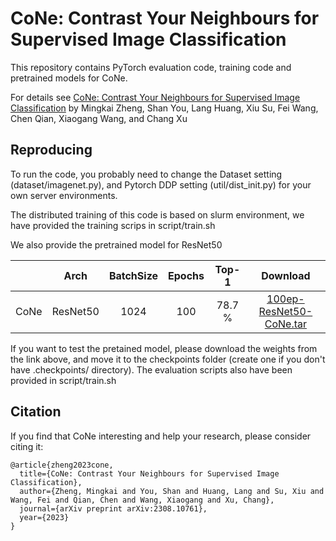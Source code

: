 # CoNe: Contrast Your Neighbours for Supervised Image Classification

This repository contains PyTorch evaluation code, training code and pretrained models for CoNe.

For details see [CoNe: Contrast Your Neighbours for Supervised Image Classification](https://arxiv.org/abs/2308.10761) by Mingkai Zheng, Shan You, Lang Huang, Xiu Su, Fei Wang, Chen Qian, Xiaogang Wang, and Chang Xu


## Reproducing

To run the code, you probably need to change the Dataset setting (dataset/imagenet.py), and Pytorch DDP setting (util/dist_init.py) for your own server environments.

The distributed training of this code is based on slurm environment, we have provided the training scrips in script/train.sh


We also provide the pretrained model for ResNet50 

|          |Arch | BatchSize | Epochs | Top-1 | Download  |
|----------|:----:|:---:|:---:|:---:|:---:|
|  CoNe | ResNet50 | 1024 | 100  | 78.7 % | [100ep-ResNet50-CoNe.tar](https://drive.google.com/file/d/1UCHRBtxTmGxsd3mbb_hVQjpVP4IrXFwJ/view?usp=sharing) |

If you want to test the pretained model, please download the weights from the link above, and move it to the checkpoints folder (create one if you don't have .checkpoints/ directory). The evaluation scripts also have been provided in script/train.sh


## Citation
If you find that CoNe interesting and help your research, please consider citing it:
```
@article{zheng2023cone,
  title={CoNe: Contrast Your Neighbours for Supervised Image Classification},
  author={Zheng, Mingkai and You, Shan and Huang, Lang and Su, Xiu and Wang, Fei and Qian, Chen and Wang, Xiaogang and Xu, Chang},
  journal={arXiv preprint arXiv:2308.10761},
  year={2023}
}
```
